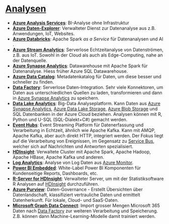 # [Analysen]

* **[Azure Analysis Services]**: BI-Analyse ohne Infrastruktur
* **[Azure Daten-Explorer]**: Verwalteter Dienst zur Datenanalyse aus z.B. Anwendungen, IoT, Websites.
* **[Azure Databricks]**: Apache Spark _as a Service_ für Datenanalysen und AI .
* **[Azure Stream Analytics]**: Serverlose Echtzeitanalyse von Datenströmen, z.B. aus IoT. Sowohl in der Cloud als auch als Edge-Computing, nahe an der Datenquelle.
* **[Azure Synapse Analytics]**<a name="synapse"></a>: Datawarehouse mit Apache Spark für Datenanalyse. Hiess früher Azure SQL Datawarehouse.
* **[Azure Data Catalog]**: Metadatenkatalog für Daten, um diese besser und schneller zu finden.
* **[Data Factory]**<a name="factory"></a>: Serverlose Daten-Integration. Sehr viele Konnektoren, um Daten aus unterschiedlichen Quellen zu laden, transformieren und dann in [Azure Synapse Analytics](#synapse) zu speichern.
* **[Data Lake Analytics]**: Big-Data Analyseplatform. Kann Daten aus [Azure Synapse Analytics](#synapse), [Azure Data Lake Storage](/storage.md#data-lake), [Azure Blob Storage](#blob) und SQL Datenbanken in der Azure Cloud beziehen. Analysen können mit R, Python und U-SQL (SQL-Dialekt+C#) gemacht werden.
* **[Event Hubs]**<a name="event-hubs"></a>: Event Streaming Platform für Datenerfassung und Verarbeitung in Echtzeit, ähnlich wie Apache Kafka. Kann mit AMQP, Apache Kafka, aber auch direkt HTTP, integriert werden. Der Fokus liegt auf die Verarbeitung von Ereignissen, im Gegensatz zu [Service Bus](/integration.md#service-bus), welcher sich auf Nachrichten und Antworten spezialisiert.
* **[HDInsight]**<a name="hdinsight"></a>: Verwaltete Cluster mit Apache Spark, Apache Hadoop, Apache HBase, Apache Kafka und anderen.
* **[Log Analytics]**: Analyse von Log Daten aus [Azure Monitor](/management-tools.md#monitor).
* **[Power BI Embedded]**: White-Label Power BI Komponenten für Kundenseitige Reports, Dashboards, etc.
* **[R-Server for HDInsight]**: Verwalteter Server, um mit der Statistiksoftware R Analysen auf [HDInsight](#hdinsight) durchzuführen.
* **[Azure Purview]**: Daten-Governance - Erstellt Übersichten über Datenlandschaft, klassifiziert vertrauliche Daten und ermittelt Datenherkunft. Für lokale, Cloud- und SaaS-Daten.
* **[Microsoft Graph Data Connect]**: Import grosser Mengen Microsoft 365 Daten nach [Data Factory](#factory) zur weiteren Verarbeitung und Speicherung. Z.B. können dann Machine-Learning-Modelle damit trainiert werden.

[Analysen]: https://azure.microsoft.com/de-de/services/#analytics
[Azure Analysis Services]: https://azure.microsoft.com/de-de/services/analysis-services/
[Azure Daten-Explorer]: https://azure.microsoft.com/de-de/services/data-explorer/
[Azure Databricks]: https://azure.microsoft.com/de-de/services/databricks/
[Azure Stream Analytics]: https://azure.microsoft.com/de-de/services/stream-analytics/
[Azure Synapse Analytics]: https://azure.microsoft.com/de-de/services/synapse-analytics/
[Azure Data Catalog]: https://azure.microsoft.com/de-de/services/data-catalog/
[Data Factory]: https://azure.microsoft.com/de-de/services/data-factory/
[Data Lake Analytics]: https://azure.microsoft.com/de-de/services/data-lake-analytics/
[Event Hubs]: https://azure.microsoft.com/de-de/services/event-hubs/
[HDInsight]: https://azure.microsoft.com/de-de/services/hdinsight
[Log Analytics]: https://docs.microsoft.com/azure/azure-monitor/logs/log-analytics-overview
[Power BI Embedded]: https://azure.microsoft.com/de-de/services/power-bi-embedded
[R-Server for HDInsight]: https://azure.microsoft.com/de-de/services/hdinsight/r-server/
[Azure Purview]: https://azure.microsoft.com/de-de/services/purview/
[Microsoft Graph Data Connect]: https://azure.microsoft.com/de-de/services/graph-data-connect/
